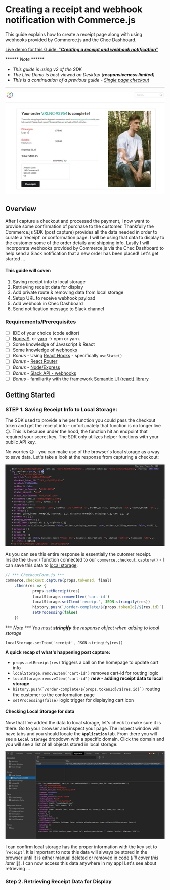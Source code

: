 # Creating a receipt and webhook notification with Commerce.js

This guide explains how to create a receipt page along with using webhooks provided by Commerce.js and the Chec Dashboard. 

[Live demo for this Guide: "***Creating a receipt and webhook notification***"](https://seities-store-cjs-react-guide.netlify.com/)

****** *Note* ******

* *This guide is using v2 of the SDK*
* *The Live Demo is best viewed on Desktop (**responsiveness limited**)*
* *This is a continuation of a previous guide - [Single page checkout](https://single-page-checkout-cjs.netlify.com/)*

**********

![](src/img/Guide-4/hero.JPG)

## Overview
After I capture a checkout and processed the payment, I now want to provide some confirmation of purchase to the customer.  Thankfully the Commerce.js SDK (post capture) provides all the data needed in order to curate a 'receipt' or conformation page.  I will be using that data to display to the customer some of the order details and shipping info.  Lastly I will incorporate webhooks provided by Commerce.js via the Chec Dashboard to help send a Slack notification that a new order has been placed! Let's get started ... 

#### This guide will cover: 

1. Saving receipt info to local storage
2. Retrieving receipt data for display
3. Add private route & removing data from local storage
4. Setup URL to receive webhook payload
5. Add webhook in Chec Dashboard
6. Send notification message to Slack channel

### Requirements/Prerequisites

- [ ] IDE of your choice (code editor)
- [ ] [NodeJS](https://nodejs.org/en/), or [yarn](https://classic.yarnpkg.com/en/docs/install/#windows-stable) → npm or yarn.
- [ ] Some knowledge of Javascript & React
- [ ] Some knowledge of [webhooks](https://sendgrid.com/blog/whats-webhook/)
- [ ] *Bonus* - Using [React Hooks](https://reactjs.org/docs/hooks-reference.html) - specifically `useState()`
- [ ] *Bonus* - [React Router](https://reacttraining.com/react-router/web/api/Route)
- [ ] *Bonus* - [Node/Express](https://expressjs.com/)
- [ ] *Bonus* - [Slack API - webhooks](https://slack.com/help/articles/115005265063-Incoming-Webhooks-for-Slack)
- [ ] *Bonus* - familiarity with the framework [Semantic UI (react) library](https://react.semantic-ui.com/)

## Getting Started

### STEP 1. Saving Receipt Info to Local Storage:

The SDK used to provide a helper function you could pass the checkout token and get the receipt info - unfortunately that function is no longer live &#128532;.  This is because under the hood, the function hit an endpoint that required your secret key.  The SDK only utilizes helper functions with your public API key.  

No worries &#128515; - you can make use of the browser's local storage as a way to save data.  Let's take a look at the response from capturing a checkout:   

<p align="center">
  <img src="src/img/Guide-4/post-capture.JPG">
</p>

As you can see this entire response is essentially the cutomer receipt.  Inside the `then()` function connected to our `commerce.checkout.capture()` - I can save this data to [local storage](https://developer.mozilla.org/en-US/docs/Web/API/Window/localStorage): 

```javascript
// *** CheckoutForm.js ***
commerce.checkout.capture(props.tokenId, final)
    .then(res => {
            props.setReceipt(res)
            localStorage.removeItem('cart-id')
            localStorage.setItem('receipt', JSON.stringify(res))
            history.push(`/order-complete/${props.tokenId}/${res.id}`)
            setProcessing(false)
    })
```
*** *Note *** You must **[stringify](https://developer.mozilla.org/en-US/docs/Web/JavaScript/Reference/Global_Objects/JSON/stringify)** the response object when adding to local storage*

```
localStorage.setItem('receipt', JSON.stringify(res))
```

**A quick recap of what's happening post capture:** 
- `props.setReceipt(res)` triggers a call on the homepage to update cart info
- `localStorage.removeItem('cart-id')` removes cart-id for routing logic
- `localStorage.removeItem('cart-id')` ***new* - adding receipt data to local storage**
- ``history.push(`/order-complete/${props.tokenId}/${res.id}`)`` routing the customer to the conformation page
- `setProcessing(false)` logic trigger for displaying cart icon

#### Checking Local Storage for data

Now that I've added the data to local storage, let's check to make sure it is there.  Go to your browser and inspect your page.  The inspect window will have tabs and you should locate the **`Application`** tab.  From there you will see a **`Local Storage`** dropdown with a specific domain. Click the domain and you will see a list of all objects stored in local storage:

![](src/img/Guide-4/local-storage.JPG)

I can confirm local storage has the proper information with the key set to '`receipt`'.  It is important to note this data will always be stored in the browser until it is either manual deleted or removed in code (*I'll cover this later* &#129488;).  I can now access this data anywhere in my app! Let's see about retrieving ...

### Step 2. Retrieving Receipt Data for Display

<!-- ### Step 2. Add Checkout Button & Setup Route to Form
<p align="center">
  <img src="src/img/Guide-3/checkout-button.JPG">
</p>

The next thing I need to do is add a checkout button to the cart modal where all my products are listed.  Adding the button is pretty straight forward, but this button will have an `onClick` which will call a function with a few triggers - one of them is routing to my checkout form.  

```javascript
// *** CartModal.js ***
<Button 
    floated='left' 
    size='big' 
    color='blue' 
    onClick={goToCheckout}
>
    Checkout
</Button>
```

```javascript
// *** CartModal.js ***
const goToCheckout = e => {
    history.push(`/checkout/${props.cart.id}`)
    localStorage.setItem('cart-id', props.cart.id)
    props.setModalOpen(false)
    props.setCheckout(true)
}
```

React Router has a history object that I use here to 'push' the customer to the page of your choice.  In this case to the checkout page.  I'm also adding the `cart_id` to the URL.  The `cart_id` is needed data for important SDK helper function calls, so adding it the URL makes it easy to access in the next component.  

I'm also adding the `cart-id` to local storage as trigger for the private route. Basically if there's no `cart-id` in local storage - you can't route to this page.  `props.setModalOpen(false)` is the trigger to close the modal and `props.setCheckout(true)` is the trigger to NOT show the cart icon in the Nav (*I want to hide the icon during checkout*). 

#### Setting up your Route

As previously mentioned, this is not a deep dive into React or React Router, but here's an overview on setting up some routes.  First I need to install the proper dependencies:

```
// This package provides the core routing functionality for React Router

npm install react-router 

    - or -

yarn add react-router
```

```
// DOM bindings for React Router.

npm install react-router-dom

    - or -

yarn add react-router-dom
```  
 
 In the index.js file I need to import the BrowserRouter: 

```javascript
// *** index.js ***
import { BrowserRouter as Router } from "react-router-dom";

ReactDOM.render(
    <Router>
        <App />
    </Router>
,document.getElementById('root'));
```

I'm wrapping the `<Router>` component around the `<App />` component so everything in my `<App />` component can access any routes I setup.  All the routes for your app will be setup in the `App />` component.  If you take a look in the `App.js` you'll notice a `Route` import: 

```
import { Route } from 'react-router-dom'
```

This component will be used to render the `<CheckoutContainer>` component based on a few properties ... 

```javascript
// *** App.js ***
<PrivateRoute 
    component={CheckoutContainer}
    path={`/checkout/:id`} 
    setCheckout={setCheckout}
    setModalOpen={setModalOpen}
    setReceipt={setReceipt}
/>
```

*** *Note *** `<PrivateRoute />` (**check PrivateRoute.js**) is a Higher Order Component created as sort of a middleware to allow logic to determine where a customer is routed*

You will notice the [component prop](https://reacttraining.com/react-router/web/api/Route/component) which is set equal to the component that needs to be rendered.  The path is what the URL will be for this route, and the rest of the props are needed to be passed along to be used in the `<CheckoutContainer />` component.  Here's another route setup for the homepage:

```javascript
// *** App.js ***
<Route exact path="/" render={props => {
    return (
        <ProductContainer 
            {...props}
            addToCart={addToCart}
            setCheckout={setCheckout}
        />
    )
}}/>
```
Because this isn't a '*Private Route*' I use the [render prop](https://reacttraining.com/react-router/web/api/Route/render-func) which takes a function and returns your component.  So anytime a customer hits the home page, they will be routed to our `<ProductContainer />` component (*component that is listing my products*).  

If you recall for the checkout button I pushed the customer to this path: 
```
history.push(`/checkout/${props.cart.id}`)
```
And in App.js, I have a route setup to that exact path: 
```
<PrivateRoute 
    component={CheckoutContainer}
    path={`/checkout/:id`} 
```

the `:id` is just a foo name that is a variable for whatever text you put there.  In our case we're setting `props.cart.id` equal to `:id`.  This can later be accessed on the [match object](https://reacttraining.com/react-router/web/api/match) - `props.match.params.id`

![](src/img/Guide-3/checkout-url.JPG)

#### The `<CheckoutContainer />` Component

How you setup your React app and organize your components can vary.  I decided to have a `<CheckoutContainer />` component that will contain my form and other essential data necessary for checkout.  One of the most important features of the Commerce.js SDK is the checkout token.  The checkout token is your key or access to all the information needed to capture a checkout.  Further it has the live object which contains the most up date data in regards to items, shipping methods etc... [Read more about the Checkout Token](https://commercejs.com/docs/examples/capture-checkout.html)

In the `<CheckoutContainer />` component I will be generating the checkout token.  I will use the `commerce.checkout.generateToken()` helper function and wrap this in an `useEffect()`  - so that any time this component is loaded, I will always set the live object in state: 

```javascript
useEffect(() => {
    // *** CheckoutContainer.js ***

    /* *** Getting Checkout Token - Set Live Object in State *** */

    let cartId = props.match.params.id
    commerce.checkout.generateToken(cartId, { type: 'cart' })
        .then(res => {
            setLiveObject(res.live)
            setTokenId(res.id)
        })
        .catch(err => {
            console.log(err)
        })

    props.setCheckout(true)
},[])
```

The function takes the cartId (which is retrieved from the [match object](https://reacttraining.com/react-router/web/api/match) `props.match.params.id`) and a second object that tells the type.  I grab the checkout token in the response and store that in state along with the live object.  

Because the live object contains so much valuable data, I can build triggers for certain UI based on the data changes.  I also send this live object to my form in order to build the `line_items` object later needed for capture.  



Now that my routes are setup and I'm generating my checkout token - it is time to build your form! 

### Step 3. Create Form

Before you create your form, it's good to determine what data is needed in order to process an order.  There are four main properties needed: **Customer** (*name, email etc...*), **Shipping** (*address, country etc...*), **Payment** (*card info, payment gateway*), **Fulfillment** (*whatever shipping method was selected*). Head over to the [docs](https://commercejs.com/docs/examples/capture-checkout.html) to get a better look at the final object you'll be sending to the Chec dashboard.   

*** *Note *** There's also **Billing** but it holds the same 'sub-properties' as Shipping - so I have logic setup to only include **Billing** if the customer's billing address is different than their shipping.*

Each main property is an object which contains more properties 'sub-properties' of data that needs to be collected.  Take a look! 

```
customer: {
    firstname: 'Van',                   
    lastname: 'Williams',
    email: 'van.doe@example.com',
  },
  shipping: {
    name: 'Van Williams',
    street: '123 Fake St',
    town_city: 'Nashville',
    county_state: 'TN',
    postal_zip_code: '94103',
    country: 'US',
  }
```
I will be building my form using [Semantic UI](https://react.semantic-ui.com/collections/form/) components instead of the standard `<input />` element.  It is essentially the same implementation except you will see extra properties specific to the custom component provided by [Semantic UI](https://react.semantic-ui.com/).  Let's look at each main property: 

#### Customer

![](src/img/Guide-3/customer-info.JPG)

```javascript
// *** CheckoutForm.js ***
<Form.Input
    fluid
    name="firstname" 
    label='First Name'
    placeholder='John'
/>
<Form.Input 
    fluid 
    name='lastname' 
    label='Last name' 
    placeholder='Smith'
/>
<Form.Input 
    fluid 
    name='email'
    label='Email' 
    placeholder='xyz@example.com'
    type='email'  
/>
```

As you can see, the properties are the same like `name`, `placeholder` that you would use for a normal `<input />` element.  

#### Shipping

![](src/img/Guide-3/shipping-info.JPG)

```javascript
// *** CheckoutForm.js ***
<Form.Group>
    <Form.Input 
        width={10} 
        name='street' 
        label='Address' 
        placeholder='122 Example St'   
    />
    <Form.Select
        width={6} 
        name='country' 
        label='Select Country' 
        options={countries}
    />
</Form.Group>
<Form.Group>
    <Form.Input 
        width={6} 
        name='town_city' 
        label='Town/City' 
        placeholder='Las Vegas' 
    />
    <Form.Select
        width={6} 
        label='County/State/Province/Territory' 
        placeholder='Search ...'
        name='county_state' 
        search 
        fluid
        options={getCountryInfoShipping()}
    />
    <Form.Input
        width={4} 
        type='number'
        name='postal_zip_code' 
        label='Zip/Postal' 
        placeholder='00000'
    />
</Form.Group>
```

For [dropdowns](https://react.semantic-ui.com/modules/dropdown/#types-search-selection-two) in Semantic UI there's an options prop that takes an array of objects of different options a customer can choose.  

```
// *** Countries.js ***

export const countries = [
    {
    value: "CA",
    text: "Canada"
    },
    {
    value: "MX",
    text: "Mexico"
    },
    {
    value: "US",
    text: "United States"
    }
]
```

As the store owner and for this example I already set up shipping for only three countries.  These will be the only choices a customer can choose in order to ship.  Once a customer chooses thier country it will trigger a different set of options based on that country.  In order to achieve this I compiled a list of all territories/states/provinces for each country (*see the North America folder under utils*).    

So, the options property for this dropdown ... 

```
// *** CheckoutForm.js ***

<Form.Select
    width={6} 
    label='County/State/Province/Territory' 
    placeholder='Search ...'
    name='county_state' 
    search 
    fluid
    options={getCountryInfoShipping()}
/>
```
is set to a function - this function checks what Country was selected and returns the proper array for that country: 

<p align="center">
  <img src="src/img/Guide-3/countryG.gif">
</p>

```
// *** CheckoutForm.js ***

const getCountryInfoShipping = () => {

    /* *** Gives user proper options based on Shipping Country *** */
    
    if (shipCountry === 'MX') {
        return mexico
    }

    if (shipCountry === 'CA') {
        return canada
    }

    if (shipCountry === 'US') {
        return stateOptions
    }
}
```

#### Payment

<p align="center">
  <img src="src/img/Guide-3/payment-info-n.JPG">
</p>

```javascript
// *** CheckoutForm.js ***
<Form.Group className='payment-radio'>
    <input
        name='gateway' 
        type='radio'
        value='test_gateway'
    />
    <label htmlFor="test_gateway">Test Gateway</label>
    <input
        name='gateway' 
        type='radio'
        value='stripe'
    />
    <label htmlFor="stripe">Credit Card</label>
</Form.Group>
<Form.Group>
    <Form.Input
        name='number'
        type='number' 
        label='Credit Card Number' 
        placeholder='0000111100001111' 
    />
    <Form.Input
        name='postal_billing_zip_code' 
        type='number'
        max='99999'
        label='Billing Zip' 
        placeholder='Enter Billing Zip Code'
    />
</Form.Group>
<Form.Group>
    <Form.Select 
        width={3} 
        name='expiry_month' 
        fluid 
        options={monthOptions} 
        label='Month' 
    />
    <Form.Select 
        width={3} 
        name='expiry_year' 
        fluid 
        options={yearOptions} 
        label='Year' 
    />
    <Form.Input 
        width={3} 
        name='cvc'
        type='number'
        label='CVC' 
        placeholder='123'
    />
</Form.Group>
```

These are all the fields needed to collect information about payment.  I had to bring in arrays (`monthOptions`, `yearOptions`) for the options props in regards to month/year card expiration.  

#### Fufillment

<p align="center">
  <img src="src/img/Guide-3/shipping-option.JPG">
</p>

This is the last important piece of data you need to complete a checkout.  The customer needs to be able to select a shipping option.  The shipping option is determined by country - remember our shipping zones?  

**For example:** If the customer chooses Canada as their shipping country, then we run a function with that country code in order to give a shipping option to choose from.  This option determines the price for shipping to your country. For this store - I'm charging $8 dollars flate rate to ship to Canada.

Because I've separated the shipping options from the main form (*where I'm gathering all the other data*), I have to pass a function via props to our form.  This function is wrapped in a `useEffect()` and gets triggered every time a different country is selected.  

```
useEffect(() => {
    // *** CheckoutForm.js ***

    /* *** Takes the Shipping Country and updates shipping Options *** */
    props.getShippingOptions(shipCountry)
}, [shipCountry])
```

Let's take a look at the `getShippingOptions()` function: 

```javascript
// *** CheckoutContainer.js ***
const getShippingOptions = (countrySymbol) => {

    /* 
    Getting the Customer's Shipping Options based on the Country
    Function is triggered once user selects country in CheckoutForm. 
    */

    if (countrySymbol) {
        commerce.checkout.getShippingOptions(tokenId, {
            country: countrySymbol
        })
            .then(res => {
                let shippingOptionsArray = res.map(option => {
                    let shInfo = {}

                    shInfo.key = countrySymbol
                    shInfo.text = `${option.description}(${option.price.formatted_with_code})`
                    shInfo.value = option.id
        
                    return shInfo
                })
                setShippingOptions(shippingOptionsArray)
            })
            .catch(err => console.log(err))
    }
}
```

This function is using the `commerce.checkout.getShippingOptions()` [helper function](https://commercejs.com/docs/overview/getting-started.html) to go and retrieve the shipping option based on the country symbol (*I pass that data in as an argument*).  The response is an array of shipping options and I'm mapping over that array in order to format the data that gets passed to the options property in the selection dropdown element. I then put that array into state for later consumption. 

Here's a look at the code for the dropdown: 

```
<Dropdown
    placeholder='Select Shipping Method'
    fluid
    selection
    options={shippingOptions}
    onChange={handleDropDownShipping}
/>
```

The last part is that I want to apply the shipping option to the cart total and update the total cost.  The Commerce.js SDK makes this easy because they provide a function that when given a shipping option and a checkout token, you get back an updated live object.  All you have to do is update state with the new live object and all of the data depending on that object will get updated.  

```javascript
// *** CheckoutContainer.js ***

const handleDropDownShipping = (e, {value, options}) => { 
        
    /* 
    Applies shipping option to Cart Total
    Updates Live Object in state 
    */

    commerce.checkout.checkShippingOption(tokenId, {
        id: value,
        country: options[0].key
    })
        .then(res => {  
            setShipOption(value)
            setLiveObject(res.live) 
        })
        .catch(err => console.log(err))

}
```

As you can see I'm using `commerce.checkout.checkShippingOption()` helper function and passing it the checkout token and an object with the `shipping_option_id` and `country`.  As mentioned the response contains an updated live object so I update state and also set the `shipping_option_id` - (`setShipOption(value)`) in state so that info can be sent to the Chec dashboard for when I finally capture the checkout. 

<p align="center">
  <img src="src/img/Guide-3/shippingG.gif">
</p>

Yay! You have built your form and made sure you have all the fields necessary to capture an order.  You also confirmed that whenever a customer selects a country, they are then able to apply a shipping option to the total cost.  Now it's time handle all the data. 

### Step 4. Handling Form Data/Validation/Errors

Typically speaking at this point you would need to apply some `onChange` events to each of your inputs and dropdowns.  Then build a function that takes the input data and stores it into state.  After that you would probable write an `onSubmit` function to grab all the data in state and finally do something with it.  Within your `onSubmit` function is where you would handle errors and things of that nature.  

I am going to make your programming lives easier by using a third party library called [React Hook Form](https://react-hook-form.com/api/).  This is a form validation and form error handling library that makes the handling of data much easier.  When configured properly you don't have to apply change handler functions to each input and manually program errors in the event field data is missing.  

This is very important for UX (user experience) that the customer is informed visually if they left something blank or typed something incorrectly. I want to apply as much data validation as possible before sending data to be processed by Chec dashboard.  When programming our `onSubmit`function we know the data coming in has been validated.  

Let's add the dependency `npm install react-hook-form` or `yarn add react-hook-form`.  I will now bring in a component and a hook from the library: 

```
import { useForm, Controller } from 'react-hook-form'
```

*** *Note *** The power of this library is quite intense and this guide by no means explains this libarary in detail.  You may find another library for validation better such as formik or yup.  But this is a lightweight simple option for what we need to accomplish.*  

In order to configure everything properly we need to wrap our input elements with the `<Controller />`  component from `react-hook-form`.  We also will use a few helpful properties from within the `useForm()` hook: 

```
const { register, handleSubmit, errors, control, reset } = useForm()
```

[These properties and how they work further explained](https://react-hook-form.com/api#useForm) 

Let's take a look at some inputs to see how we configured them using `react-hook-form`: 

```javascript
// *** CheckoutForm.js ***
<Controller
    fluid
    id='customer' 
    name="firstname" 
    label='First Name'
    placeholder='John'
    control={control}
    as={Form.Input} 
    rules={{ required: "Please enter Firstname" }}
    error={errors.firstname && errors.firstname.message} 
/>
```

My input for getting firstname data now looks like this.  I used the `<Controller />` component from the library along with a few extra props.  The rules prop allows me to set rules for this input.  It takes an object with a property `required`.  It sets this input to be required and if left empty, an error gets added to the errors object based on the name.  Semantic UI has an error prop we can add and easily attach errors to any field left empty. 

![](src/img/Guide-3/customer-error.JPG)

All the dropdown inputs will work slightly different in that need we to attach an `onChange` property that returns the selected option: 

```javascript
// *** CheckoutForm.js ***
<Controller
    fluid
    search 
    width={6} 
    label='County/State/Province/Territory' 
    placeholder='Search ...'
    name='county_state' 
    options={getCountryInfoShipping()}
    as={Form.Select}
    control={control}
    rules={{ required: "Must Select Country First" }}
    error={errors.county_state && errors.county_state.message} 
    onChange={(e) => e[1].value}
/>
```

It's a similiar process except we have the `onChange` that returns the value selected.

#### The `handleSubmit()` function

So I've wired up each input using the third party `react-hook-form` and made sure all the errors work properly.  Here comes the real power within the library if you recall the handleSubmit property that was brought in from the `useForm()` hook: 

```
const { register, **handleSubmit**, errors, control, reset } = useForm()
```

I will now pass my `onSubmit` function to the `react-hook-form`'s `handleSubmit()`: 

```
<Form className='checkout-form' onSubmit={handleSubmit(onSubmit)} loading={processing}>
```

Let's take a look at our function that we're passing to `handleSubmit()`. 

```
const onSubmit = (data) => {
    console.log(data)
}
```

As you can see there's an argument `data` that we will log and get some eyes on what is passed to our function.  You'll notice that all of the form data has been set as the value and each name set as the key.  

<p align="center">
  <img src="src/img/Guide-3/data-object.JPG">
</p>

We have all the data from the form!  The convenient part is that this function never runs unless all input meets validation.  I set required to all inputs so this function ONLY runs if nothing is left blank.  All that is left is formatting the data properly to match how the Commerce.js SDK will process our data.  

### Step. 5 Handling Discount Code

One last quick procedure (*before we capture*) and that is handling a discount code. You must first add the discount code in your Chec dashboard. Navigate to discounts from the left-side menu and then click Add Discount: 

![](src/img/Guide-3/discount.JPG)

I will be setting one discount code and it will be **LUCKY**.  You have the option to apply the code to a particular product, but to keep it simple I will add the code to all products.  I now need to add an input and a button: 

```javascript
<form className='discount-code' onSubmit={handleDiscountClick}>
    <Input onChange={handleDiscountCode} />
    <Button color='black'>Apply</Button>     
</form>
```

As mentioned before in regards to selecting the shipping option - the discount code input is separate from our 'main' form (*no need for `react-form-hook` to handle one input*).  The input has a `onChange` that simply stores whatever is typed into state.  The `onSubmit` will take that text and try to apply the code.  

```javascript
// *** CheckoutContainer.js ***
const handleDiscountClick = (e) => {

    /* *** Checking to Make Sure Discount Code is Valid *** */

    e.preventDefault()

    if (!discountCode) {
        setNoDiscountCode(true)
        setInvalidDiscountCode(false)
    } else {
        commerce.checkout.checkDiscount(tokenId, {code: discountCode})
            .then(res => {  
                if (!res.valid) {
                    setInvalidDiscountCode(true)
                } else {
                    setInvalidDiscountCode(false)
                    setLiveObject(res.live)
                    setDiscountCode(null)
                }
                
                setNoDiscountCode(false)
            })
            .catch(err => console.log(err))
    }
}
```

I'm using the `commerce.checkout.checkDiscount()` which takes the checkout token and the discount code.  I have a few different state triggers setup to display different message depending on different outcomes. If no discount code is entered, the customer will see - "No Discount Code Entered".  The response of the function call has a property `valid`.  You can simply setup logic based off the `res.valid`.  If `res.valid` is true then you just update the live object with the updated live object that gets returned.  

<p align="center">
  <img src="src/img/Guide-3/discountG.gif">
</p>

### Step 6. Capture Checkout / Route to Thank You Page

Now that all the data has been validated and we're able to access said data from the `data` object that gets passed to the `onSubmit` - let's format the data and get it ready for capture.  I want to revisit earlier in the guide before we built the form.  I mentioned the four main properties and how each property was set to another object with 'sub-properties'.  

You can reference the [Commerce.js](https://commercejs.com/docs/examples/capture-checkout.html) docs again to see what the shape of our data needs to be.  It appears as though I have all the data needed except the `line_items`.  Because I'm sending the live object to our form via props - we have access to the `line_items`.  I will utilize an `useEffect` here so that I ensure every time the form is rendered, I'm getting the latest items in our cart.  

```javascript
// *** CheckoutForm.js ***
useEffect(() => {

    /* 
        Takes Line Items from props and strutures the data 
        Object added to state   
    */

    let lineItems = {}

    props.liveObject.line_items.forEach(item => {

        lineItems = {
            ...lineItems,
            [item.id]: {
                quantity: item.quantity,
                variants: {
                    [item.variants[0].variant_id]: item.variants[0].option_id
                }
            }
        }
    })

    setLineItems(lineItems)

}, [])
```

I'm iterating through each item building the `line_items` property to match the SDK.  The nested object's key is the `item.id` (*`item` is each line item*) and the value is an object with `quantity` and `variants`.  Once our newly created `lineItems` object is built - I set that value in state.   

*** *Note *** I'm using `item.variants[0]` because as the store owner, I only created one variant.*

```
line_items: {
    // Key is the line item ID for our test product
    item_7RyWOwmK5nEa2V: {
      quantity: 1
      variants: {
        // Key is the variant ID for "Color", value is the option ID for "Blue"
        vrnt_bO6J5apWnVoEjp: 'optn_Op1YoVppylXLv9',
        // Key is the variant ID for "Size", value is the option ID for "Small"
        vrnt_4WJvlKpg7pwbYV: 'optn_zkK6oL99G5Xn0Q',
      }
    }

    https://commercejs.com/docs/examples/capture-checkout.html
```

You now have the last piece of data needed to finalize an order and capture a checkout. Let's put this all together and complete our `onSubmit()`: 

```javascript
// *** CheckoutForm.js ***
const onSubmit = (data) => {

    /* *** 
        Takes in all the data gathered from the Form
        Parses the data properly to match the shape for capture
    *** */

    setProcessing(true)

    let final = {}

    final.line_items = lineItems

    final.fulfillment = {
        shipping_method: props.shipOption
    }

    final.customer = {
        firstname: data.firstname,
        lastname: data.lastname,
        email: data.email
    }

    final.shipping = {
        name: `${data.firstname} ${data.lastname}`,
        street: data.street,
        town_city: data.town_city,
        county_state: data.county_state,
        postal_zip_code: data.postal_zip_code,
        country: data.country
    }

    if (!sameBilling) {
        final.billing = {
            name: data.billing_name,
            street: data.billing_street,
            town_city: data.billing_town_city,
            county_state: data.billing_county_state,
            postal_zip_code: data.billing_postal_zip_code,
            country: data.billing_country
        }
    }

    final.payment = {
        gateway: data.gateway,
        card: {
            number: data.number,
            expiry_month: data.expiry_month,
            expiry_year: data.expiry_year,
            cvc: data.cvc,
            postal_zip_code: data.postal_billing_zip_code,
        }
    }

    if (props.shipOption) {
        commerce.checkout.capture(props.tokenId, final)
            .then(res => {
                props.setReceipt(res)
                localStorage.removeItem('cart-id')
                setProcessing(false)
            })
            .catch(err => {
                window.alert(err.data.error.message)
                setProcessing(false)
            })
    }
    
}
```

Because the data object has everything needed, I can build the `final` object however necessary and pass that to the `commerce.checkout.capture()`. The last trigger that determines if a capture is run is the **`props.shipOption`** - this Boolean toggles true/false depending on if a shipping option is selected. So if there's no shipping option selected - the customer will NOT be able to complete their order.  

#### Route to Thank You page

The last step is routing the customer to a Thank You Page and I built the `<CheckoutComplete />` component to handle this.  One of the last layers of data validation comes from the Chec API.  The backend is setup to check U.S. zip codes based on the state and other error checking that comes in handy.  I set an alert box to display any messages from the backend.  If there are no errors I have a few triggers, but most importantly I'm pushing the customer to the `<CheckoutComplete />` page. 

```javascript
// *** CheckoutForm.js ***
commerce.checkout.capture(props.tokenId, final)
    .then(res => {
        props.setReceipt(res)
        localStorage.removeItem('cart-id')
        setProcessing(false)
        history.push(`/order-complete/${props.tokenId}/${res.id}`)
    })
    .catch(err => {
        window.alert(err.data.error.message)
        setProcessing(false)
    })
```

![](src/img/Guide-3/order-complete.JPG)

#### Locate Order in Dashboard

Once you complete a test order using the test gateway, navigate to your dashboard and find the order that was just placed.  

![](src/img/Guide-3/order-chec.JPG)

#### Conclusion 

You can now capture orders for your eCommerce website! Hopefully by this point, you can see the benefits of using the Commerce.js SDK and all the helper functions that assist in building the functionality.  In regards to capturing an order, you need to be able to gather all the data necessary - parse that data to match the proper shape needed for the SDK, then capture! Once complete, you'll have the record in your dashboard and can perform any further duties to fulfill the order. Here's a quick summary of what was covered in this guide: 
 
- created a shipping zone and applied the zone to your products
- added a checkout button and setup routes to navigate the site
- generated a checkout token and added it to state
- handling form data which includes validation and errors
- added a discount code option 
- gathering form data and capturing a checkout 

**If you're interesting in implementing stripe as a payment gateway keep reading below ...**


This guide is a continuation of a previous guide:
 - [Adding Products to a Cart](https://github.com/kingmoc/adding-products-cart-cjs-react) - if you're wondering how to even add products to your cart, check out this guide.   

[LIVE DEMO](https://seities-store-cjs-react-guide.netlify.com/)

## Built With

* [React.Js](https://reactjs.org/docs/getting-started.html)
* [Semantic-UI](https://react.semantic-ui.com/)
* [Commerce.js (SDK)](https://commercejs.com/docs/)
* [React Hook Form](https://commercejs.com/docs/)


## *** Extra *** 
### Implementing Stripe

So you've tested your payment gateway and now you want to try using Stripe to process a customer's payment.  Stripe is one of the best third party payment processing platforms available and the Chec dashboard provides Stripe integration.  Just to note, it's not a complete integration in that you still need to connect to Stripe and get an important piece of data (a token) and provide that as apart of your capture.  Let's break it down! 

### Step 1. Get Stripe Acount

This is pretty obvious but you need a personal stripe account in order to use their system.  Head over to [Stripe](https://dashboard.stripe.com/register) and setup an account.  Once your account is created, the most important information needed is your API keys. Stripe has two keys: **Publishable & Secret** - they both come with a *test* version and *live* version.  Make sure to only copy the **TEST** keys in that you do not want to accept live payments during testing.  

<p align="center">
  <img src="src/img/Guide-3/test-keys.JPG">
</p>


### Step 2. Enable Payment Gateway in Chec Dashboard

Navigate to your Chec dashboard and in the settings, click **payment gateways**.  Once you're able to see all the different gateway options, enable Stripe. Chec will ask for both publishable and secret keys in order to complete enabling the gateway. 

<p align="center">
  <img src="src/img/Guide-3/pay-gate-stripe.JPG">
</p>

### Step 3. Create Card Token

This particular step can be done many ways.  The end goal is to [create a card token](https://stripe.com/docs/api/tokens/create_card).  Stripe essentially encapsulates sensitive data into what they call [tokens](https://stripe.com/docs/api/tokens).  These tokens can then be sent to stripe in order to process that information.  

As mentioned creating such tokens can be done a few different ways (such as using Stripe's SDK) - but I'm going to use my Stripe API keys to connect directly to the token endpoint. Once we're able to successfully retrieve a token (which will hold the customer's card information) - I will send that token instead of the card info with the capture ...

#### Axios

I need a way to make an API call and [axios](https://www.npmjs.com/package/axios) is the preferred method.  Because I already know the endpoint I need to access is not open, I built an `axiosWithAuth()` function to hold sensitive data needed to make an API call to Stripe: 

```javascript
// *** axiosWithAuth.js ***
import axios from 'axios'

export const axiosWithAuth = () => {
    const token = process.env.REACT_APP_SECRETKEY_STRIPE

	return axios.create({
        baseURL: 'https://api.stripe.com/v1',
		headers: {
            'Authorization': `Bearer ${token}`,
            'Content-Type':  'application/x-www-form-urlencoded'
        },
	})
}   
```

Stripe uses a ***bearer*** token (*your secret key from Stripe*) and also something else called `application/x-www-form-urlencoded`. This means I won't be able to send `json` objects in the request body.  Don't worry - you an use [this library](https://www.npmjs.com/package/qs) to create the proper formatting for your data.  

Now that I have everything setup: `baseURL`, `token`, and `Content-Type` - let's grab the data needed for Stripe, send it to the proper endpoint, retrieve the token: 

```javascript
// *** CheckoutForm.js ***
let stripInfo = {
    name: `${data.firstname} ${data.lastname}`,
    number: data.number,
    exp_month: data.expiry_month,
    exp_year: data.expiry_year,
    cvc: data.cvc,
    address_zip: data.postal_billing_zip_code
}

axiosWithAuth().post('/tokens', qs.stringify({card: stripInfo}))
    .then(res => {
        console.log(res, 'res from token call')
    }
```

If you recall, I already have the data needed (*from the `data` object*) to create the token.  The property names are slightly different which is why I'm creating a new object `stripInfo`. I'm using the [qs](https://www.npmjs.com/package/qs) library to format the data into `application/x-www-form-urlencoded`.  Stripe requires the data to be nested in the card property.  

I `console.log` the `res` to make sure I'm getting back the information needed.  

```
{
  "id": "tok_1GLg0dL2SfeRK8Enq6gw4peg",
  "object": "token",
  "card": {
    "id": "card_1GLg0dL2SfeRK8EnJ3XQPe8P",
    "object": "card",
    "address_city": null,
    "address_country": null,
    "address_line1": null,
    "address_line1_check": null,
    "address_line2": null,
    "address_state": null,
    "address_zip": null,
    "address_zip_check": null,
    "brand": "Visa",
    "country": "US",
    "cvc_check": null,
    "dynamic_last4": null,
    "exp_month": 8,
    "exp_year": 2021,
    "fingerprint": "m3436v72h7fryyG9",
    "funding": "credit",
    "last4": "4242",
    "metadata": {},
    "name": null,
    "tokenization_method": null
  },
  "client_ip": null,
  "created": 1583977131,
  "livemode": false,
  "type": "card",
  "used": false
}
```

The token id is the first property listed and that is what I will send along with the capture.  

### Step 4. Setting up Stripe logic

Now that I'm offering two different payment methods, I need to reflect that to the user.  I will have two radio buttons that the customer can choose for payment processing.  

<p align="center">
  <img src="src/img/Guide-3/radio-pay.JPG">
</p>

Based on the `data` object, I know the value of the radio button will be attached to `data.gateway` (*that is the name set for those input types*).  Whichever the customer selects will determine what happens next.  If **Credit Card** is chosen, that means I need to get the token and perform a capture with the token info - same with **Test Gateway**.  

```javascript
// *** CheckoutForm.js ***
if (data.gateway === 'stripe') {

    let stripInfo = {
        name: `${data.firstname} ${data.lastname}`,
        number: data.number,
        exp_month: data.expiry_month,
        exp_year: data.expiry_year,
        cvc: data.cvc,
        address_zip: data.postal_billing_zip_code
    }

    axiosWithAuth().post('/tokens', qs.stringify({card: stripInfo}))
        .then(res => {
            final.payment = {
                gateway: data.gateway,
                card: {
                    token: res.data.id
                }
            }

            if (props.shipOption) {
                // Peform capture with updated payment 'sub-properties'
            }
        })
        .catch(err => {
            console.log(err.data, 'error message')
        })
} else {
    // Perform some other action
}
```

If successful, you update the `payment` object with only the token (***no need for the other data because all the information needed is encapsulated in the token***). Then you just continue as before - if a shipping option is selected, then perform the capture with the updated **`final`** object.  

### Step 5. Capture Checkout

Everything is setup to complete and finalize the customer's order.  I'm getting the token, I've setup the logic, now just complete the checkout.  We can proceed in similar fashion as before in that all I need to do is include the proper **`final`** object depending on which option the customer chooses. 

```javascript
// *** CheckoutForm.js ***
if (props.shipOption) {
    commerce.checkout.capture(props.tokenId, final)
        .then(res => {
                props.setReceipt(res)
                localStorage.removeItem('cart-id')
                history.push(`/order-complete/${props.tokenId}/${res.id}`)
                setProcessing(false)
        })
        .catch(err => {
                window.alert(err.data.error.message)
                setProcessing(false)
        })
}
```

*** *Note *** When using Stripe for testing there are many different card numbers that Stripe suggest using for testing.  For example - **4242424242424242** with any CVC and future expiration date is best for testing.  However if you want to accept cards that require further authentication, there will be more configuration needed.  [Check here for a list of all the different test cards available for Stripe](https://stripe.com/docs/testing)*

Once you've put all the necessary info into the form go ahead and test the Stripe payment gateway.  If successful you can check your Stripe dashboard and confirm the payment went through. 

[Live demo for this Guide: "***Creating a single page checkout***"](https://seities-store-cjs-react-guide.netlify.com/)

<p align="center">
  <img src="src/img/Guide-3/complete-order-stripe.JPG">
</p> -->

